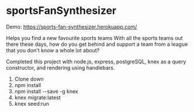 # sportsFanSynthesizer

Demo: https://sports-fan-synthesizer.herokuapp.com/

Helps you find a new favourite sports teams
With all the sports teams out there these days, how do you get behind and support a team from a league that you don't know a whole lot about?

Completed this project with node.js, express, postgreSQL, knex as a query constructor, and rendering using handlebars.

1. Clone down
2. npm install
3. npm install --save -g knex
4. knex migrate:latest
5. knex seed:run
